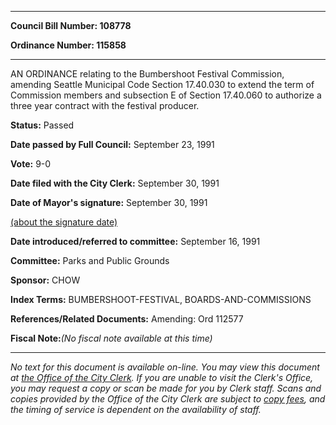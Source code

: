 

********

**Council Bill Number: 108778**
   
**Ordinance Number: 115858**
********

 AN ORDINANCE relating to the Bumbershoot Festival Commission, amending Seattle Municipal Code Section 17.40.030 to extend the term of Commission members and subsection E of Section 17.40.060 to authorize a three year contract with the festival producer.

**Status:** Passed
   
**Date passed by Full Council:** September 23, 1991
   
**Vote:** 9-0
   
**Date filed with the City Clerk:** September 30, 1991
   
**Date of Mayor's signature:** September 30, 1991
   
[(about the signature date)](/~public/approvaldate.htm)
   
   
   
**Date introduced/referred to committee:** September 16, 1991
   
**Committee:** Parks and Public Grounds
   
**Sponsor:** CHOW
   
   
**Index Terms:** BUMBERSHOOT-FESTIVAL, BOARDS-AND-COMMISSIONS

**References/Related Documents:** Amending: Ord 112577

**Fiscal Note:**_(No fiscal note available at this time)_
********

_No text for this document is available on-line. You may view this document at [the Office of the City Clerk](http://www.seattle.gov/leg/clerk/contactUs.htm). If you are unable to visit the Clerk's Office, you may request a copy or scan be made for you by Clerk staff. Scans and copies provided by the Office of the City Clerk are subject to [copy fees](http://clerk.seattle.gov/~public/clerkfees.htm), and the timing of service is dependent on the availability of staff._


